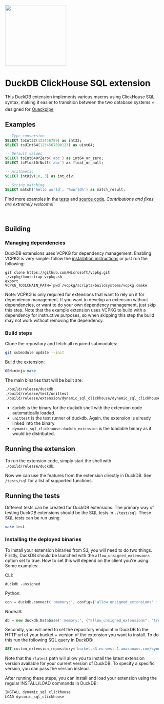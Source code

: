 <img src="https://github.com/lmangani/duckdb-extension-clickhouse-sql/assets/1423657/144dc202-f88a-4a2b-903d-51e30be75f6a" width=200>

# DuckDB ClickHouse SQL extension

This DuckDB extension implements various macros using ClickHouse SQL syntax, making it easier to transition between the two database systems ⭐ designed for [Quackpipe](https://github.com/metrico/quackpipe) 

## Examples
```sql
-- Type conversion
SELECT toInt32(123456789) as int32;
SELECT toUInt64(1234567890123) as uint64;

-- Default values
SELECT toInt64OrZero('abc') as int64_or_zero;
SELECT toFloatOrNull('abc') as float_or_null;

-- Arithmetic
SELECT intDiv(10, 3) as int_div;

-- String matching
SELECT match('hello world', '%world%') as match_result;
```

Find more examples in the [tests]([test/sql/chsql.sql](https://github.com/lmangani/duckdb-extension-clickhouse-sql/blob/main/test/sql/chsql.test)) and [source code](https://github.com/lmangani/duckdb-extension-clickhouse-sql/blob/main/src/chsql_extension.cpp#L31). _Contributions and fixes are extremely welcome!_

<br>

## Building
### Managing dependencies
DuckDB extensions uses VCPKG for dependency management. Enabling VCPKG is very simple: follow the [installation instructions](https://vcpkg.io/en/getting-started) or just run the following:
```shell
git clone https://github.com/Microsoft/vcpkg.git
./vcpkg/bootstrap-vcpkg.sh
export VCPKG_TOOLCHAIN_PATH=`pwd`/vcpkg/scripts/buildsystems/vcpkg.cmake
```
Note: VCPKG is only required for extensions that want to rely on it for dependency management. If you want to develop an extension without dependencies, or want to do your own dependency management, just skip this step. Note that the example extension uses VCPKG to build with a dependency for instructive purposes, so when skipping this step the build may not work without removing the dependency.

### Build steps
Clone the repository and fetch all required submodules:
```sh
git submodule update --init
```

Build the extension:
```sh
GEN=ninja make
```
The main binaries that will be built are:
```sh
./build/release/duckdb
./build/release/test/unittest
./build/release/extension/dynamic_sql_clickhouse/dynamic_sql_clickhouse.duckdb_extension
```
- `duckdb` is the binary for the duckdb shell with the extension code automatically loaded.
- `unittest` is the test runner of duckdb. Again, the extension is already linked into the binary.
- `dynamic_sql_clickhouse.duckdb_extension` is the loadable binary as it would be distributed.

## Running the extension
To run the extension code, simply start the shell with `./build/release/duckdb`.

Now we can use the features from the extension directly in DuckDB. See `/tests/sql` for a list of supported functions.

## Running the tests
Different tests can be created for DuckDB extensions. The primary way of testing DuckDB extensions should be the SQL tests in `./test/sql`. These SQL tests can be run using:
```sh
make test
```

### Installing the deployed binaries
To install your extension binaries from S3, you will need to do two things. Firstly, DuckDB should be launched with the
`allow_unsigned_extensions` option set to true. How to set this will depend on the client you're using. Some examples:

CLI:
```shell
duckdb -unsigned
```

Python:
```python
con = duckdb.connect(':memory:', config={'allow_unsigned_extensions' : 'true'})
```

NodeJS:
```js
db = new duckdb.Database(':memory:', {"allow_unsigned_extensions": "true"});
```

Secondly, you will need to set the repository endpoint in DuckDB to the HTTP url of your bucket + version of the extension
you want to install. To do this run the following SQL query in DuckDB:
```sql
SET custom_extension_repository='bucket.s3.eu-west-1.amazonaws.com/<your_extension_name>/latest';
```
Note that the `/latest` path will allow you to install the latest extension version available for your current version of
DuckDB. To specify a specific version, you can pass the version instead.

After running these steps, you can install and load your extension using the regular INSTALL/LOAD commands in DuckDB:
```sql
INSTALL dynamic_sql_clickhouse
LOAD dynamic_sql_clickhouse
```
